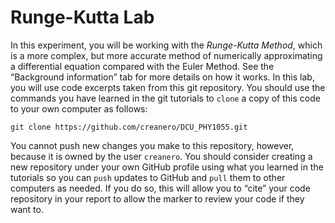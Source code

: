 # Runge-Kutta Lab
In this experiment, you will be working with the *Runge-Kutta Method*, which is a more complex, but more accurate method of numerically approximating a differential equation compared with the Euler Method. See the “Background information” tab for more details on how it works.
In this lab, you will use code excerpts taken from this git repository. You should use the commands you have learned in the git tutorials to `clone` a copy of this code to your own computer as follows:

` git clone https://github.com/creanero/DCU_PHY1055.git `

You cannot push new changes you make to this repository, however, because it is owned by the user `creanero`. You should consider creating a new repository under your own GitHub profile using what you learned in the tutorials so you can `push` updates to GitHub and `pull` them to other computers as needed.
If you do so, this will allow you to “cite” your code repository in your report to allow the marker to review your code if they want to.
